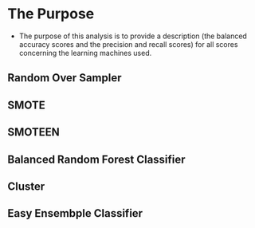 # The Purpose
  - The purpose of this analysis is to provide a description (the balanced accuracy scores and the precision and recall scores) for all scores concerning the learning machines used. 

## Random Over Sampler 


## SMOTE


## SMOTEEN


## Balanced Random Forest Classifier


## Cluster


## Easy Ensembple Classifier
